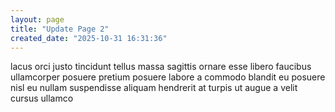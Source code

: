 ```yaml
---
layout: page
title: "Update Page 2"
created_date: "2025-10-31 16:31:36"
---
```


lacus orci justo tincidunt tellus massa sagittis ornare esse libero faucibus ullamcorper posuere pretium posuere labore a commodo blandit eu posuere nisl eu nullam suspendisse aliquam hendrerit at turpis ut augue a velit cursus ullamco 
